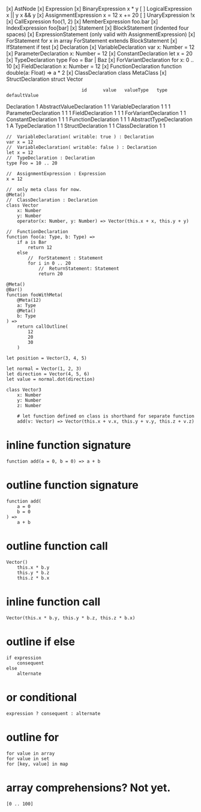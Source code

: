 
[x]   AstNode
[x]       Expression
[x]           BinaryExpression            x * y
[ ]               LogicalExpression       x || y      x && y
[x]               AssignmentExpression    x = 12      x += 20
[ ]           UnaryExpression             !x
[x]           CallExpression              foo(1, 2)
[x]           MemberExpression            foo.bar
[x]           IndexExpression             foo[bar]
[x]       Statement
[x]           BlockStatement              (indented four spaces)
[x]           ExpressionStatement         (only valid with AssignmentExpression)
[x]           ForStatement                for x in array ForStatement extends BlockStatement
[x]           IfStatement                 if test
[x]           Declaration
[x]               VariableDeclaration     var x: Number = 12
[x]               ParameterDeclaration    x: Number = 12
[x]               ConstantDeclaration     let x = 20
[x]               TypeDeclaration         type Foo = Bar | Baz
[x]               ForVariantDeclaration   for x: 0 .. 10
[x]               FieldDeclaration        x: Number = 12
[x]               FunctionDeclaration     function double(a: Float) => a * 2
[x]               ClassDeclaration        class MetaClass
[x]               StructDeclaration       struct Vector

                                id      value   valueType   type    defaultValue
Declaration                     1
  AbstractValueDeclaration      1               1
     VariableDeclaration        1               1                   1
        ParameterDeclaration    1               1                   1
        FieldDeclaration        1               1                   1
     ForVariantDeclaration      1               1
     ConstantDeclaration        1       1       1
     FunctionDeclaration        1       1       1
  AbstractTypeDeclaration       1                           A
    TypeDeclaration             1                           1
    StructDeclaration           1                           1
      ClassDeclaration          1                           1

    //  VariableDeclaration( writable: true ) : Declaration
    var x = 12
    //  VariableDeclaration( writable: false ) : Declaration
    let x = 12
    //  TypeDeclaration : Declaration
    type Foo = 10 .. 20

    //  AssignmentExpression : Expression
    x = 12

    //  only meta class for now.
    @Meta()
    //  ClassDeclaration : Declaration
    class Vector
        x: Number
        y: Number
        operator(x: Number, y: Number) => Vector(this.x + x, this.y + y)

    //  FunctionDeclaration
    function foo(a: Type, b: Type) =>
        if a is Bar
            return 12
        else
            //  ForStatement : Statement
            for i in 0 .. 20
                //  ReturnStatement: Statement
                return 20

    @Meta()
    @Bar()
    function fooWithMeta(
        @Meta(12)
        a: Type
        @Meta()
        b: Type
    ) =>
        return callOutline(
            12
            20
            30
        )

    let position = Vector(3, 4, 5)

    let normal = Vector(1, 2, 3)
    let direction = Vector(4, 5, 6)
    let value = normal.dot(direction)

    class Vector3
        x: Number
        y: Number
        z: Number

        # let function defined on class is shorthand for separate function
        add(v: Vector) => Vector(this.x + v.x, this.y + v.y, this.z + v.z)

# inline function signature

    function add(a = 0, b = 0) => a + b

# outline function signature

    function add(
        a = 0
        b = 0
    ) =>
        a + b

# outline function call

    Vector()
        this.x * b.y
        this.y * b.z
        this.z * b.x

# inline function call

    Vector(this.x * b.y, this.y * b.z, this.z * b.x)

# outline if else

    if expression
        consequent
    else
        alternate

# or conditional

    expression ? consequent : alternate

# outline for

    for value in array
    for value in set
    for [key, value] in map

# array comprehensions? Not yet.

    [0 .. 100]

